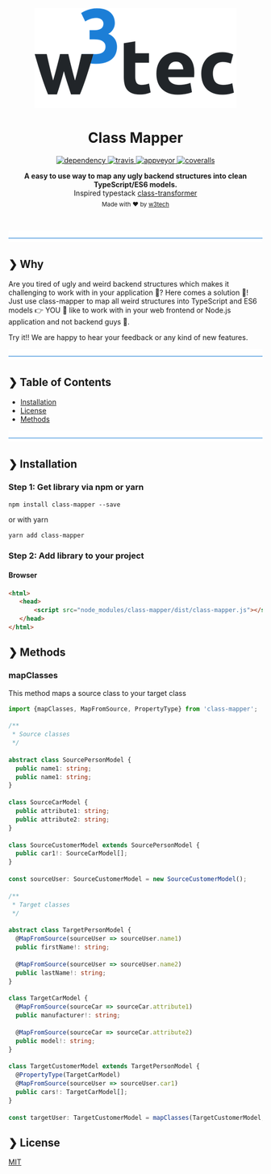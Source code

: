 <p align="center">
  <img src="./icon.png" alt="w3tec" width="400" />
</p>

<h1 align="center">Class Mapper</h1>

<p align="center">
  <a href="https://david-dm.org/w3tecch/class-mapper">
    <img src="https://david-dm.org/w3tecch/class-mapper/status.svg?style=flat" alt="dependency" />
  </a>
  <a href="https://travis-ci.org/w3tecch/class-mapper">
    <img src="https://travis-ci.org/w3tecch/class-mapper.svg?branch=master" alt="travis" />
  </a>
  <a href="https://ci.appveyor.com/project/DaNautilus/class-mapper/branch/master">
    <img src="https://ci.appveyor.com/api/projects/status/jkcquiufl9us4epw/branch/master?svg=true&passingText=windows%20passing&pendingText=windows%20pending&failingText=windows%20failing" alt="appveyor" />
  </a>
  <a href="https://coveralls.io/github/w3tecch/class-mapper?branch=master">
    <img src="https://coveralls.io/repos/github/w3tecch/class-mapper/badge.svg?branch=master" alt="coveralls" />
  </a>
</p>

<p align="center">
  <b>A easy to use way to map any ugly backend structures into clean TypeScript/ES6 models.</b></br>
  <span>Inspired typestack <a href="https://github.com/typestack/class-transformer">class-transformer</a></span></br>
  <sub>Made with ❤️ by <a href="https://github.com/w3tecch">w3tech</a></sub>
</p>

<br />

![divider](./w3tec-divider.png)

## ❯ Why

Are you tired of ugly and weird backend structures which makes it challenging to work with in your application 🤯? Here comes a solution 🎉! Just use class-mapper to map all weird structures into TypeScript and ES6 models 👉 YOU 🤗 like to work with in your web frontend or Node.js application and not backend guys 🤪. 

Try it!! We are happy to hear your feedback or any kind of new features.

![divider](./w3tec-divider.png)

## ❯ Table of Contents

- [Installation](#-installation)
- [License](#-license)
- [Methods](#-methods)

![divider](./w3tec-divider.png)

## ❯ Installation

### Step 1: Get library via npm or yarn

```shell
npm install class-mapper --save
```

or with yarn

```shell
yarn add class-mapper
```

### Step 2: Add library to your project

#### Browser
```html
<html>
   <head>
       <script src="node_modules/class-mapper/dist/class-mapper.js"></script>
   </head>
</html>
```

## ❯ Methods

### mapClasses

This method maps a source class to your target class

```typescript
import {mapClasses, MapFromSource, PropertyType} from 'class-mapper';

/**
 * Source classes
 */

abstract class SourcePersonModel {
  public name1: string;
  public name1: string;
}

class SourceCarModel {
  public attribute1: string;
  public attribute2: string;
}

class SourceCustomerModel extends SourcePersonModel {
  public car1!: SourceCarModel[];
}

const sourceUser: SourceCustomerModel = new SourceCustomerModel();

/**
 * Target classes
 */

abstract class TargetPersonModel {
  @MapFromSource(sourceUser => sourceUser.name1)
  public firstName!: string;

  @MapFromSource(sourceUser => sourceUser.name2)
  public lastName!: string;
}

class TargetCarModel {
  @MapFromSource(sourceCar => sourceCar.attribute1)
  public manufacturer!: string;

  @MapFromSource(sourceCar => sourceCar.attribute2)
  public model!: string;
}

class TargetCustomerModel extends TargetPersonModel {
  @PropertyType(TargetCarModel)
  @MapFromSource(sourceUser => sourceUser.car1)
  public cars!: TargetCarModel[];
}

const targetUser: TargetCustomerModel = mapClasses(TargetCustomerModel, sourceUser);
```

## ❯ License

[MIT](/LICENSE)